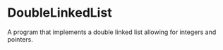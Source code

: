# DoubleLinkedList
A program that implements a double linked list allowing for integers and pointers.
